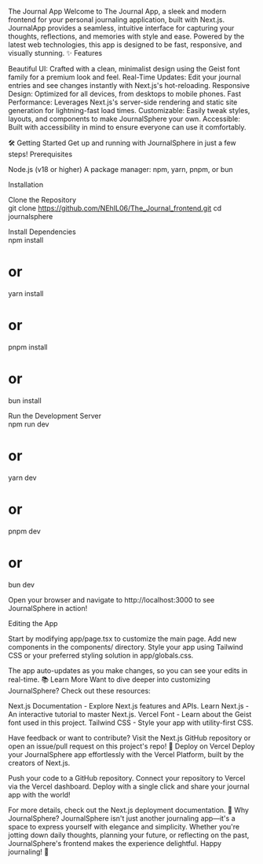The Journal App
Welcome to The Journal App, a sleek and modern frontend for your personal journaling application, built with Next.js. JournalApp provides a seamless, intuitive interface for capturing your thoughts, reflections, and memories with style and ease. Powered by the latest web technologies, this app is designed to be fast, responsive, and visually stunning.
✨ Features


Beautiful UI: Crafted with a clean, minimalist design using the Geist font family for a premium look and feel.
Real-Time Updates: Edit your journal entries and see changes instantly with Next.js's hot-reloading.
Responsive Design: Optimized for all devices, from desktops to mobile phones.
Fast Performance: Leverages Next.js's server-side rendering and static site generation for lightning-fast load times.
Customizable: Easily tweak styles, layouts, and components to make JournalSphere your own.
Accessible: Built with accessibility in mind to ensure everyone can use it comfortably.

🛠️ Getting Started
Get up and running with JournalSphere in just a few steps!
Prerequisites

Node.js (v18 or higher)
A package manager: npm, yarn, pnpm, or bun

Installation

Clone the Repository  
git clone https://github.com/NEhIL06/The_Journal_frontend.git
cd journalsphere


Install Dependencies  
npm install
# or
yarn install
# or
pnpm install
# or
bun install


Run the Development Server  
npm run dev
# or
yarn dev
# or
pnpm dev
# or
bun dev


Open your browser and navigate to http://localhost:3000 to see JournalSphere in action!


Editing the App

Start by modifying app/page.tsx to customize the main page.
Add new components in the components/ directory.
Style your app using Tailwind CSS or your preferred styling solution in app/globals.css.

The app auto-updates as you make changes, so you can see your edits in real-time.
📚 Learn More
Want to dive deeper into customizing JournalSphere? Check out these resources:

Next.js Documentation - Explore Next.js features and APIs.
Learn Next.js - An interactive tutorial to master Next.js.
Vercel Font - Learn about the Geist font used in this project.
Tailwind CSS - Style your app with utility-first CSS.

Have feedback or want to contribute? Visit the Next.js GitHub repository or open an issue/pull request on this project's repo!
🚀 Deploy on Vercel
Deploy your JournalSphere app effortlessly with the Vercel Platform, built by the creators of Next.js.

Push your code to a GitHub repository.
Connect your repository to Vercel via the Vercel dashboard.
Deploy with a single click and share your journal app with the world!

For more details, check out the Next.js deployment documentation.
🌟 Why JournalSphere?
JournalSphere isn't just another journaling app—it's a space to express yourself with elegance and simplicity. Whether you're jotting down daily thoughts, planning your future, or reflecting on the past, JournalSphere's frontend makes the experience delightful.
Happy journaling! 📝